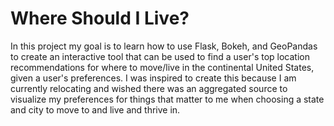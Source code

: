 # Where Should I Live?

In this project my goal is to learn how to use Flask, Bokeh, and GeoPandas to create an interactive tool that can be used to find a user's top location recommendations for where to move/live in the continental United States, given a user's preferences. I was inspired to create this because I am currently relocating and wished there was an aggregated source to visualize my preferences for things that matter to me when choosing a state and city to move to and live and thrive in.

<!--
### Acknowledgements
* http://pdaps.org/datasets/recreational-marijuana-laws
-->
